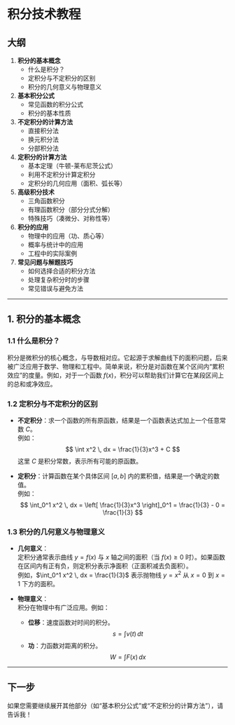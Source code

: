 # 积分技术教程

## 大纲
1. **积分的基本概念**
   - 什么是积分？
   - 定积分与不定积分的区别
   - 积分的几何意义与物理意义
2. **基本积分公式**
   - 常见函数的积分公式
   - 积分的基本性质
3. **不定积分的计算方法**
   - 直接积分法
   - 换元积分法
   - 分部积分法
4. **定积分的计算方法**
   - 基本定理（牛顿-莱布尼茨公式）
   - 利用不定积分计算定积分
   - 定积分的几何应用（面积、弧长等）
5. **高级积分技术**
   - 三角函数积分
   - 有理函数积分（部分分式分解）
   - 特殊技巧（凑微分、对称性等）
6. **积分的应用**
   - 物理中的应用（功、质心等）
   - 概率与统计中的应用
   - 工程中的实际案例
7. **常见问题与解题技巧**
   - 如何选择合适的积分方法
   - 处理复杂积分时的步骤
   - 常见错误与避免方法

---

## 1. 积分的基本概念

### 1.1 什么是积分？
积分是微积分的核心概念，与导数相对应。它起源于求解曲线下的面积问题，后来被广泛应用于数学、物理和工程中。简单来说，积分是对函数在某个区间内“累积效应”的度量。例如，对于一个函数 $f(x)$，积分可以帮助我们计算它在某段区间上的总和或净效应。

### 1.2 定积分与不定积分的区别
- **不定积分**：求一个函数的所有原函数，结果是一个函数表达式加上一个任意常数 $C$。  
  例如：  
  $$
  \int x^2 \, dx = \frac{1}{3}x^3 + C
  $$
  这里 $C$ 是积分常数，表示所有可能的原函数。

- **定积分**：计算函数在某个具体区间 $[a, b]$ 内的累积值，结果是一个确定的数值。  
  例如：  
  $$
  \int_0^1 x^2 \, dx = \left[ \frac{1}{3}x^3 \right]_0^1 = \frac{1}{3} - 0 = \frac{1}{3}
  $$

### 1.3 积分的几何意义与物理意义
- **几何意义**：  
  定积分通常表示曲线 $y = f(x)$ 与 $x$ 轴之间的面积（当 $f(x) \geq 0$ 时）。如果函数在区间内有正有负，则定积分表示净面积（正面积减去负面积）。  
  例如，$\int_0^1 x^2 \, dx = \frac{1}{3}$ 表示抛物线 $y = x^2$ 从 $x = 0$ 到 $x = 1$ 下方的面积。

- **物理意义**：  
  积分在物理中有广泛应用。例如：  
  - **位移**：速度函数对时间的积分。  
    $$
    s = \int v(t) \, dt
    $$
  - **功**：力函数对距离的积分。  
    $$
    W = \int F(x) \, dx
    $$

---

## 下一步
如果您需要继续展开其他部分（如“基本积分公式”或“不定积分的计算方法”），请告诉我！
